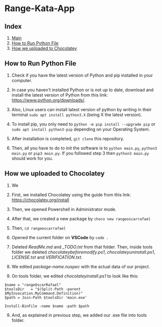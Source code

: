 # Range-Kata-App

## Index
1. [Main](./main.py)
2. [How to Run Python File](#how-to-run-python-file)
3. [How we uploaded to Chocolatey](#how-we-uploaded-to-chocolatey)

## How to Run Python File

1. Check if you have the latest version of Python and pip installed in your computer.

2. In case you haven't installed Python or is not up to date, download and install the latest version of Python from this link: https://www.python.org/downloads/.

3. Also, Linux users can install latest version of python by writing in their terminal ```sudo apt install python3.X``` (being X the latest version).

4. To install pip, you only need to ```python -m pip install --upgrade pip``` or ```sudo apt install python3-pip``` depending on your Operating System.

5. After installation is completed, ```git clone``` this repository.

6. Then, all you have to do to init the software is to ```python main.py```, ```python3 main.py``` or ```pip3 main.py```. If you followed step 3 then ```python3 main.py``` should work for you.

## How we uploaded to Chocolatey

1. We

1. First, we installed Chocolatey using the guide from this link: https://chocolatey.org/install

2. Then, we opened Powershell in Administrator mode.

3. After that, we created a new package by ```choco new rangeoscarrafael```

4. Then, ```cd rangeoscarrafael```

5. Opened the current folder on **VSCode** by ```code .```

6. Deleted *ReadMe.md* and *_TODO.txt* from that folder. Then, inside tools folder we deleted *chocolateybeforemodify.ps1*, *chocolateyuninstall.ps1*, *LICENSE.txt* and *VERIFICATION.txt*.

7. We edited *package-name.nuspec* with the actual data of our project.

8. On tools folder, we edited *chocolateyinstall.ps1* to look like this:
```
$name = "rangeOscarRafael"
$toolsDir   = "$(Split-Path -parent $MyInvocation.MyCommand.Definition)"
$path = Join-Path $toolsDir 'main.exe'

Install-BinFile -name $name -path $path
```

9. And, as explained in previous step, we added our .exe file into tools folder.